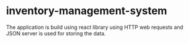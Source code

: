 # inventory-management-system
The application is build using react library using HTTP web requests and JSON server is used for storing the data.
